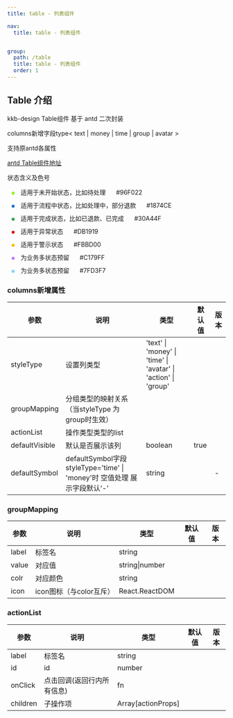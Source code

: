 ```yaml
---
title: table - 列表组件

nav:
  title: table - 列表组件


group:
  path: /table
  title: table - 列表组件
  order: 1
---
```


## Table 介绍

<p>kkb-design Table组件 基于 antd 二次封装</p>
<p>columns新增字段type< text | money | time | group | avatar ></p>
<p>支持原antd各属性</p>
<a href="https://ant.design/components/table-cn/" target="_black">antd Table组件地址</a>
<p>状态含义及色号</p>
<div style="margin:10px">
    <div style="width: 7px; height: 7px; background: #96F022; display: inline-block; border-radius:50%"></div>
    <span style="margin:0 10px">适用于未开始状态，比如待处理</span>
    <span style="margin:0 10px">#96F022</span>
</div>
<div style="margin:10px">
    <div style="width: 7px; height: 7px; background: #1874CE; display: inline-block; border-radius:50%"></div>
        <span style="margin:0 10px">适用于流程中状态，比如处理中，部分退款</span>
    <span style="margin:0 10px">#1874CE</span>
</div>
<div style="margin:10px">
    <div style="width: 7px; height: 7px; background: #30A44F; display: inline-block; border-radius:50%"></div>
        <span style="margin:0 10px">适用于完成状态，比如已退款、已完成</span>
    <span style="margin:0 10px">#30A44F</span>
</div>
<div style="margin:10px">
    <div style="width: 7px; height: 7px; background: #DB1919; display: inline-block; border-radius:50%"></div>
        <span style="margin:0 10px">适用于异常状态</span>
    <span style="margin:0 10px">#DB1919</span>
</div>
<div style="margin:10px">
    <div style="width: 7px; height: 7px; background: #FBBD00; display: inline-block; border-radius:50%"></div>
        <span style="margin:0 10px">适用于警示状态</span>
    <span style="margin:0 10px">#FBBD00</span>
</div>
<div style="margin:10px">
    <div style="width: 7px; height: 7px; background: #C179FF; display: inline-block; border-radius:50%"></div>
        <span style="margin:0 10px">为业务多状态预留</span>
    <span style="margin:0 10px">#C179FF</span>
</div>
<div style="margin:10px">
    <div style="width: 7px; height: 7px; background: #7FD3F7; display: inline-block; border-radius:50%"></div>
    <span style="margin:0 10px">为业务多状态预留</span>
    <span style="margin:0 10px">#7FD3F7</span>
</div>
<code src='./demo/index' title='案例' desc='综合使用'></code>


### columns新增属性

| 参数           | 说明                  | 类型     | 默认值      | 版本  |
| -------------- | -------------------- | -------- | --------- | ---- |
| styleType |设置列类型   | 'text' \| 'money' \| 'time' \| 'avatar' \| 'action' \| 'group'| |    |
| groupMapping |分组类型的映射关系（当styleType 为 group时生效） | | |    |
| actionList |操作类型类型的list | | |    |
| defaultVisible |默认是否展示该列 | boolean | true |    |
| defaultSymbol | defaultSymbol字段 styleType='time' \| 'money'时 空值处理 展示字段默认‘-’ | string | |  -  |
### groupMapping

| 参数           | 说明                  | 类型     | 默认值      | 版本  |
| -------------- | -------------------- | -------- | --------- | ---- |
|label | 标签名|string | | |
|value|对应值 |string\|number | | |
|colr |对应颜色 |string | | |
|icon |icon图标（与color互斥） | React.ReactDOM | | |

### actionList
| 参数           | 说明                  | 类型     | 默认值      | 版本  |
| -------------- | -------------------- | -------- | --------- | ---- |
|label | 标签名|string | | |
|id|id |number | | |
|onClick |点击回调(返回行内所有信息) |fn | | |
|children |子操作项 | Array[actionProps] | | |

